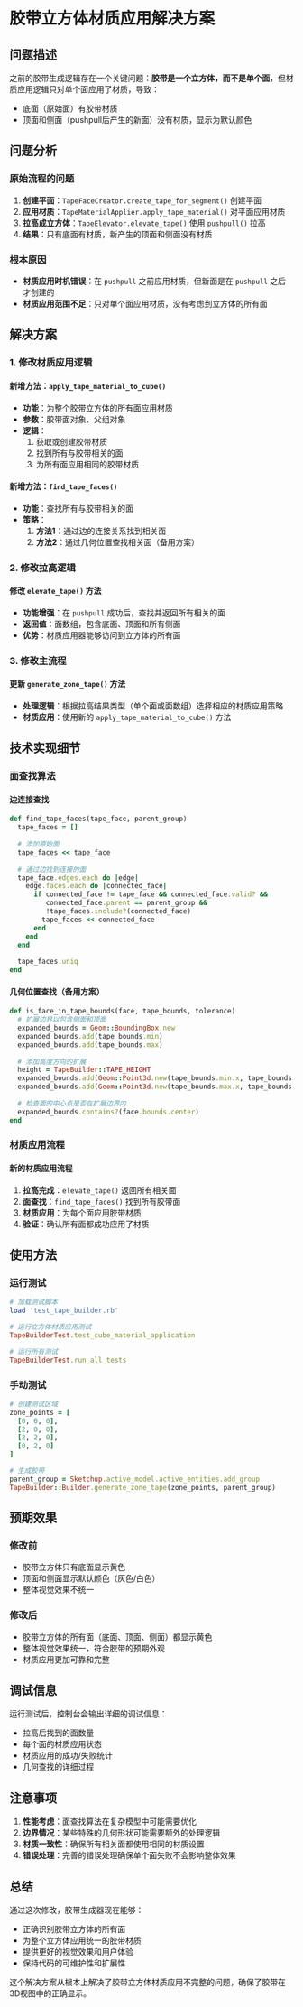 # 胶带立方体材质应用解决方案

## 问题描述

之前的胶带生成逻辑存在一个关键问题：**胶带是一个立方体，而不是单个面**，但材质应用逻辑只对单个面应用了材质，导致：
- 底面（原始面）有胶带材质
- 顶面和侧面（pushpull后产生的新面）没有材质，显示为默认颜色

## 问题分析

### 原始流程的问题
1. **创建平面**：`TapeFaceCreator.create_tape_for_segment()` 创建平面
2. **应用材质**：`TapeMaterialApplier.apply_tape_material()` 对平面应用材质
3. **拉高成立方体**：`TapeElevator.elevate_tape()` 使用 `pushpull()` 拉高
4. **结果**：只有底面有材质，新产生的顶面和侧面没有材质

### 根本原因
- **材质应用时机错误**：在 `pushpull` 之前应用材质，但新面是在 `pushpull` 之后才创建的
- **材质应用范围不足**：只对单个面应用材质，没有考虑到立方体的所有面

## 解决方案

### 1. 修改材质应用逻辑

#### 新增方法：`apply_tape_material_to_cube()`
- **功能**：为整个胶带立方体的所有面应用材质
- **参数**：胶带面对象、父组对象
- **逻辑**：
  1. 获取或创建胶带材质
  2. 找到所有与胶带相关的面
  3. 为所有面应用相同的胶带材质

#### 新增方法：`find_tape_faces()`
- **功能**：查找所有与胶带相关的面
- **策略**：
  1. **方法1**：通过边的连接关系找到相关面
  2. **方法2**：通过几何位置查找相关面（备用方案）

### 2. 修改拉高逻辑

#### 修改 `elevate_tape()` 方法
- **功能增强**：在 `pushpull` 成功后，查找并返回所有相关的面
- **返回值**：面数组，包含底面、顶面和所有侧面
- **优势**：材质应用器能够访问到立方体的所有面

### 3. 修改主流程

#### 更新 `generate_zone_tape()` 方法
- **处理逻辑**：根据拉高结果类型（单个面或面数组）选择相应的材质应用策略
- **材质应用**：使用新的 `apply_tape_material_to_cube()` 方法

## 技术实现细节

### 面查找算法

#### 边连接查找
```ruby
def find_tape_faces(tape_face, parent_group)
  tape_faces = []
  
  # 添加原始面
  tape_faces << tape_face
  
  # 通过边找到连接的面
  tape_face.edges.each do |edge|
    edge.faces.each do |connected_face|
      if connected_face != tape_face && connected_face.valid? && 
         connected_face.parent == parent_group && 
         !tape_faces.include?(connected_face)
        tape_faces << connected_face
      end
    end
  end
  
  tape_faces.uniq
end
```

#### 几何位置查找（备用方案）
```ruby
def is_face_in_tape_bounds(face, tape_bounds, tolerance)
  # 扩展边界以包含侧面和顶面
  expanded_bounds = Geom::BoundingBox.new
  expanded_bounds.add(tape_bounds.min)
  expanded_bounds.add(tape_bounds.max)
  
  # 添加高度方向的扩展
  height = TapeBuilder::TAPE_HEIGHT
  expanded_bounds.add(Geom::Point3d.new(tape_bounds.min.x, tape_bounds.min.y, tape_bounds.min.z + height))
  expanded_bounds.add(Geom::Point3d.new(tape_bounds.max.x, tape_bounds.max.y, tape_bounds.max.z + height))
  
  # 检查面的中心点是否在扩展边界内
  expanded_bounds.contains?(face.bounds.center)
end
```

### 材质应用流程

#### 新的材质应用流程
1. **拉高完成**：`elevate_tape()` 返回所有相关面
2. **面查找**：`find_tape_faces()` 找到所有胶带面
3. **材质应用**：为每个面应用胶带材质
4. **验证**：确认所有面都成功应用了材质

## 使用方法

### 运行测试
```ruby
# 加载测试脚本
load 'test_tape_builder.rb'

# 运行立方体材质应用测试
TapeBuilderTest.test_cube_material_application

# 运行所有测试
TapeBuilderTest.run_all_tests
```

### 手动测试
```ruby
# 创建测试区域
zone_points = [
  [0, 0, 0],
  [2, 0, 0],
  [2, 2, 0],
  [0, 2, 0]
]

# 生成胶带
parent_group = Sketchup.active_model.active_entities.add_group
TapeBuilder::Builder.generate_zone_tape(zone_points, parent_group)
```

## 预期效果

### 修改前
- 胶带立方体只有底面显示黄色
- 顶面和侧面显示默认颜色（灰色/白色）
- 整体视觉效果不统一

### 修改后
- 胶带立方体的所有面（底面、顶面、侧面）都显示黄色
- 整体视觉效果统一，符合胶带的预期外观
- 材质应用更加可靠和完整

## 调试信息

运行测试后，控制台会输出详细的调试信息：
- 拉高后找到的面数量
- 每个面的材质应用状态
- 材质应用的成功/失败统计
- 几何查找的详细过程

## 注意事项

1. **性能考虑**：面查找算法在复杂模型中可能需要优化
2. **边界情况**：某些特殊的几何形状可能需要额外的处理逻辑
3. **材质一致性**：确保所有相关面都使用相同的材质设置
4. **错误处理**：完善的错误处理确保单个面失败不会影响整体效果

## 总结

通过这次修改，胶带生成器现在能够：
- 正确识别胶带立方体的所有面
- 为整个立方体应用统一的胶带材质
- 提供更好的视觉效果和用户体验
- 保持代码的可维护性和扩展性

这个解决方案从根本上解决了胶带立方体材质应用不完整的问题，确保了胶带在3D视图中的正确显示。 